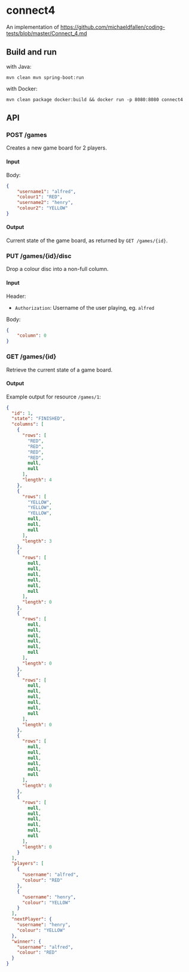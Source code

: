 # connect4
An implementation of https://github.com/michaeldfallen/coding-tests/blob/master/Connect_4.md

## Build and run

with Java:

`mvn clean mvn spring-boot:run`

with Docker:

`mvn clean package docker:build && docker run -p 8080:8080 connect4`

## API

### POST /games

Creates a new game board for 2 players.

#### Input

Body:

```json
{
	"username1": "alfred",
	"colour1": "RED",
	"username2": "henry",
	"colour2": "YELLOW"
}
```

#### Output

Current state of the game board, as returned by `GET /games/{id}`.

### PUT /games/{id}/disc

Drop a colour disc into a non-full column.

#### Input

Header:

- `Authorization`: Username of the user playing, eg. `alfred`

Body:

```json
{
	"column": 0
}
```

### GET /games/{id}

Retrieve the current state of a game board.

#### Output

Example output for resource `/games/1`:

```json
{
  "id": 1,
  "state": "FINISHED",
  "columns": [
    {
      "rows": [
        "RED",
        "RED",
        "RED",
        "RED",
        null,
        null
      ],
      "length": 4
    },
    {
      "rows": [
        "YELLOW",
        "YELLOW",
        "YELLOW",
        null,
        null,
        null
      ],
      "length": 3
    },
    {
      "rows": [
        null,
        null,
        null,
        null,
        null,
        null
      ],
      "length": 0
    },
    {
      "rows": [
        null,
        null,
        null,
        null,
        null,
        null
      ],
      "length": 0
    },
    {
      "rows": [
        null,
        null,
        null,
        null,
        null,
        null
      ],
      "length": 0
    },
    {
      "rows": [
        null,
        null,
        null,
        null,
        null,
        null
      ],
      "length": 0
    },
    {
      "rows": [
        null,
        null,
        null,
        null,
        null,
        null
      ],
      "length": 0
    }
  ],
  "players": [
    {
      "username": "alfred",
      "colour": "RED"
    },
    {
      "username": "henry",
      "colour": "YELLOW"
    }
  ],
  "nextPlayer": {
    "username": "henry",
    "colour": "YELLOW"
  },
  "winner": {
    "username": "alfred",
    "colour": "RED"
  }
}
```
